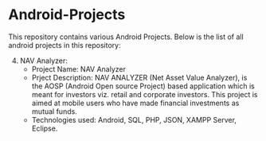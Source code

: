 # Android-Projects

This repository contains various Android Projects. Below is the list of all android projects in this repository:

4. NAV Analyzer:
    - Project Name: NAV Analyzer
    - Prject Description: NAV ANALYZER (Net Asset Value Analyzer), is the AOSP (Android Open source Project) based application which is meant for investors viz. retail and corporate investors. This project is aimed at mobile users who have made financial investments as mutual funds.
    - Technologies used: Android, SQL, PHP, JSON, XAMPP Server, Eclipse.
